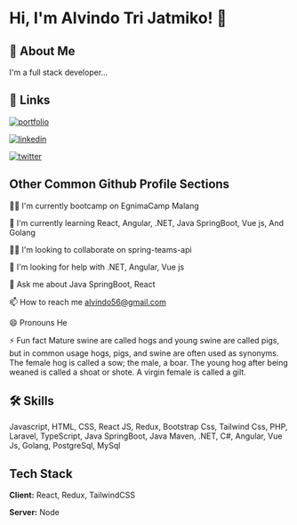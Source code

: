 
# Hi, I'm Alvindo Tri Jatmiko! 👋


## 🚀 About Me
I'm a full stack developer...


## 🔗 Links
[![portfolio](https://img.shields.io/badge/Portfolio-FF4785?style=flat&logo=campaignmonitor&logoColor=white)](https://porto-alvindo.vercel.app/)

[![linkedin](https://img.shields.io/badge/linkedin-0A66C2?style=for-the-badge&logo=linkedin&logoColor=white)](https://www.linkedin.com/in/alvindo-tri-jatmiko-3848441b8/)

[![twitter](https://img.shields.io/badge/Instagram-E4405F?style=for-the-badge&logo=instagram&logoColor=white)](https://www.instagram.com/alvindotri.j/)


## Other Common Github Profile Sections
👩‍💻 I'm currently bootcamp on EgnimaCamp Malang

🧠 I'm currently learning React, Angular, .NET, Java SpringBoot, Vue js, And Golang

👯‍♀️ I'm looking to collaborate on spring-teams-api

🤔 I'm looking for help with .NET, Angular, Vue js

💬 Ask me about Java SpringBoot, React

📫 How to reach me alvindo56@gmail.com

😄 Pronouns He

⚡️ Fun fact Mature swine are called hogs and young swine are called pigs, but in common usage hogs, pigs, and swine are often used as synonyms. The female hog is called a sow; the male, a boar. The young hog after being weaned is called a shoat or shote. A virgin female is called a gilt.


## 🛠 Skills
Javascript, HTML, CSS, React JS, Redux, Bootstrap Css, Tailwind Css, PHP, Laravel, TypeScript, Java SpringBoot, Java Maven, .NET, C#, Angular, Vue Js, Golang, PostgreSql, MySql


## Tech Stack

**Client:** React, Redux, TailwindCSS

**Server:** Node

